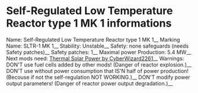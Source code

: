 # Self-Regulated Low Temperature Reactor type 1 MK 1 informations
Name: Self-Regulated Low Temperature Reactor type 1 MK 1__
Marking Name: SLTR-1 MK 1__
Stability: Unstable__
Safety: none safeguards (needs Safety patches)__
Safety patches: 1__
Maximal power Production: 5.4 MW__
Next mods need: [Thermal Solar Power by CyberWizard2261](https://mods.factorio.com/mod/CW-thermal-solar-power)__
Warnings: DON'T use fuel cells added by other mods! (Danger of reactor explosion.)__
          DON'T use without power consumption that IS'N half of power production! (Becouse if not the self-regulation NOT WORKING.)__
          DON'T modify power output parameters! (Danger of reactor power output degradation.)__
